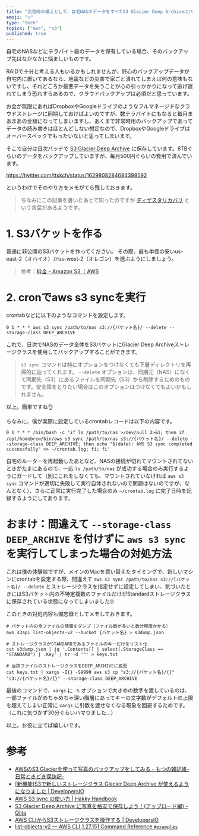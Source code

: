 ```yaml
---
title: "災害時の備えとして、自宅NASのデータをすべてS3 Glacier Deep Archiveにバックアップしておく"
emoji: "🔥"
type: "tech"
topics: ["aws", "s3"]
published: true
---
```


自宅のNASなどにテラバイト級のデータを保有している場合、そのバックアップ先はなかなかに悩ましいものです。

RAIDで十分と考える人もいるかもしれませんが、肝心のバックアップデータが自宅内に置いてあるなら、地震などの災害で家ごと潰れてしまえば何の意味もないですし、それどころか最悪データを失うことが心の引っかかりになって逃げ遅れてしまう恐れすらあるので、クラウドバックアップは必須だと思っています。

お金が無限にあればDropboxやGoogleドライブのようなフルマネージドなクラウドストレージに同期しておけばよいのですが、数テラバイトにもなると毎月まあまあの金額になってしまいますし、あくまで非常時用のバックアップであってデータの読み書きはほとんどしない想定なので、DropboxやGoogleドライブはオーバースペックでもったいないと思ってしまいます。

そこで自分は日次バッチで [S3 Glacier Deep Archive](https://aws.amazon.com/jp/s3/storage-classes/glacier/) に保存しています。8TBぐらいのデータをバックアップしていますが、毎月500円ぐらいの費用で済んでいます。

https://twitter.com/ttskch/status/1629808284684398592

というわけでそのやり方をメモがてら残しておきます。

> ちなみにこの記事を書いたあとで知ったのですが [ディザスタリカバリ](https://ja.wikipedia.org/wiki/%E3%83%87%E3%82%A3%E3%82%B6%E3%82%B9%E3%82%BF%E3%83%AA%E3%82%AB%E3%83%90%E3%83%AA) という言葉があるようです。

# 1. S3バケットを作る

普通に非公開のS3バケットを作ってください。
その際、最も単価の安いus-east-2（オハイオ）かus-west-2（オレゴン）を選ぶようにしましょう。

> 参考：[料金 - Amazon S3 ｜AWS](https://aws.amazon.com/jp/s3/pricing/)

# 2. cronでaws s3 syncを実行

crontabなどに以下のようなコマンドを設定します。

```
0 1 * * * aws s3 sync /path/to/nas s3://{バケット名}/ --delete --storage-class DEEP_ARCHIVE
```

これで、日次でNASのデータ全体をS3バケットにGlacier Deep Archiveストレージクラスを使用してバックアップすることができます。

> `s3 sync` コマンドは特にオプションをつけなくても下層ディレクトリを再帰的に辿ってくれます。
> `--delete` オプションは、同期元（NAS）になくて同期先（S3）にあるファイルを同期先（S3）から削除するためのものです。安全策をとりたい場合はこのオプションはつけなくてもよいかもしれません。

以上。簡単ですね👌

ちなみに、僕が実際に設定しているcrontabレコードは以下の内容です。

```
0 1 * * * /bin/bash -c 'if ls /path/to/nas >/dev/null 2>&1; then if /opt/homebrew/bin/aws s3 sync /path/to/nas s3://{バケット名}/ --delete --storage-class DEEP_ARCHIVE; then echo "$(date): AWS S3 sync completed successfully" >> ~/crontab.log; fi; fi'
```

自宅のルーターを再起動したあとなど、NASの接続が切れてマウントされてないときがたまにあるので、一応 `ls /path/to/nas` が成功する場合のみ実行するようにガードして（別にこれをしなくても、マウントされていなければ `aws s3 sync` コマンドが適切に失敗して実行自体されないので問題はないのですが、なんとなく）、さらに正常に実行完了した場合のみ `~/crontab.log` に完了日時を記録するようにしてあります。

# おまけ：間違えて `--storage-class DEEP_ARCHIVE` を付けずに `aws s3 sync` を実行してしまった場合の対処方法

これは僕の体験談ですが、メインのMacを買い替えたタイミングで、新しいマシンにcrontabを設定する際、間違えて `aws s3 sync /path/to/nas s3://[バケット名]/ --delete` とストレージクラスを指定せずに設定してしまい、気づいたときにはS3バケット内の不特定複数のファイルだけがStandardストレージクラスに保存されている状態になってしまいました🙄

このときの対処内容も備忘録としてメモしておきます。

```shell
# バケット内の全ファイルの情報をダンプ（ファイル数が多いと数分程度かかる）
aws s3api list-objects-v2 --bucket {バケット名} > s3dump.json

# ストレージクラスがSTANDARDであるファイルのキーだけをリスト化
cat s3dump.json | jq '.Contents[] | select(.StorageClass == "STANDARD") | .Key' | tr -d '"' > keys.txt

# 当該ファイルのストレージクラスをDEEP_ARCHIVEに変更
cat keys.txt | xargs -I{} -S9999 aws s3 cp "s3://{バケット名}/{}" "s3://{バケット名}/{}" --storage-class DEEP_ARCHIVE
```

最後のコマンドで、`xargs` に `-S` オプションで大きめの数字を渡しているのは、一部ファイルがめちゃめちゃ深い階層にあってキーの文字数がデフォルトの上限を超えてしまい正常に `xargs` に引数を渡せなくなる現象を回避するためです。（これに気づかず30分ぐらいハマりました…）

以上。お役に立てば嬉しいです。

# 参考

* [AWSのS3 Glacierを使って写真のバックアップをしてみる - もつの雑記帳-日常ときどき探訪記-](https://www.motsu-tanbou.com/entry/aws-s3-glacier-photobackup)
* [[新機能]S3で新しいストレージクラス Glacier Deep Archive が使えるようになりました | DevelopersIO](https://dev.classmethod.jp/articles/s3-deep-archive/)
* [AWS S3 sync の使い方 | Hakky Handbook](https://book.st-hakky.com/docs/aws-s3-sync/)
* [S3 Glacier Deep Archive に写真を格安で保存しよう！(アップロード編) - Qiita](https://qiita.com/taku-y-9308/items/6294b7198c72fb98768e)
* [AWS CLIからS3ストレージクラスを操作する | DevelopersIO](https://dev.classmethod.jp/articles/manage-s3-storage-class-with-aws-cli/)
* [list-objects-v2 — AWS CLI 1.27.151 Command Reference `#examples`](https://docs.aws.amazon.com/cli/latest/reference/s3api/list-objects-v2.html#examples)
